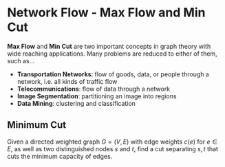 # Network Flow - Max Flow and Min Cut

**Max Flow** and **Min Cut** are two important concepts in graph theory with wide reaching applications. Many problems are reduced to either of them, such as...

- **Transportation Networks**: flow of goods, data, or people through a network, i.e. all kinds of traffic flow 
- **Telecommunications**: flow of data through a network
- **Image Segmentation**: partitioning an image into regions
- **Data Mining**: clustering and classification

## Minimum Cut

Given a directed weighted graph $G = (V, E)$ with edge weights $c(e)$ for $e \in E$, as well as two distinguished nodes $s$ and $t$, find a cut separating $s, t$ that cuts the minimum capacity of edges.